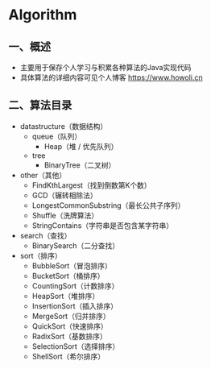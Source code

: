 # Algorithm

## 一、概述

- 主要用于保存个人学习与积累各种算法的Java实现代码
- 具体算法的详细内容可见个人博客 https://www.howoli.cn

## 二、算法目录

- datastructure（数据结构）
  - queue（队列）
    - Heap（堆 / 优先队列）
  - tree
    - BinaryTree（二叉树）
- other（其他）
  - FindKthLargest（找到倒数第K个数）
  - GCD（辗转相除法）
  - LongestCommonSubstring（最长公共子序列）
  - Shuffle（洗牌算法）
  - StringContains（字符串是否包含某字符串）
- search（查找）
  - BinarySearch（二分查找）
- sort（排序）
  - BubbleSort（冒泡排序）
  - BucketSort（桶排序）
  - CountingSort（计数排序）
  - HeapSort（堆排序）
  - InsertionSort（插入排序）
  - MergeSort（归并排序）
  - QuickSort（快速排序）
  - RadixSort（基数排序）
  - SelectionSort（选择排序）
  - ShellSort（希尔排序）